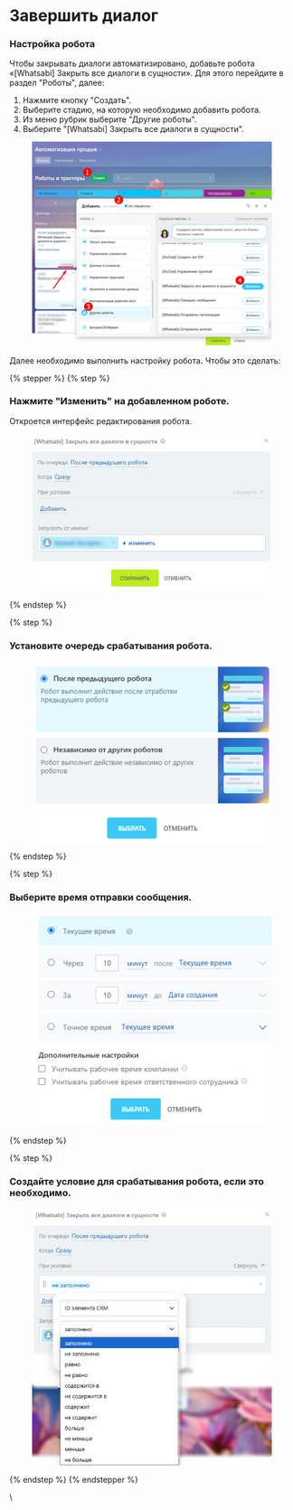 # Завершить диалог

### Настройка робота

Чтобы закрывать диалоги автоматизировано, добавьте робота «\[Whatsabi] Закрыть все диалоги в сущности». Для этого перейдите в раздел "Роботы", далее:

1. Нажмите кнопку "Создать".
2. Выберите стадию, на которую необходимо добавить робота.
3. Из меню рубрик выберите "Другие роботы".
4. Выберите "\[Whatsabi] Закрыть все диалоги в сущности".

<figure><img src="../../.gitbook/assets/Скриншот 03.07.25_01.17.56.png" alt=""><figcaption></figcaption></figure>

Далее необходимо выполнить настройку робот&#x430;**.**  Чтобы это сделать:

{% stepper %}
{% step %}
### Нажмите "Изменить" на добавленном роботе.

Откроется интерфейс редактирования робота.

<figure><img src="../../.gitbook/assets/Скриншот 03.07.25_01.39.39.png" alt=""><figcaption></figcaption></figure>
{% endstep %}

{% step %}
### Установите очередь срабатывания робота.

<figure><img src="../../.gitbook/assets/Скриншот 03.07.25_01.41.19.png" alt=""><figcaption></figcaption></figure>
{% endstep %}

{% step %}
### Выберите время отправки сообщения.

<figure><img src="../../.gitbook/assets/Скриншот 03.07.25_01.42.42.png" alt=""><figcaption></figcaption></figure>
{% endstep %}

{% step %}
### Создайте условие для срабатывания робота, если это необходимо.

<figure><img src="../../.gitbook/assets/Скриншот 03.07.25_01.44.34.png" alt=""><figcaption></figcaption></figure>
{% endstep %}
{% endstepper %}

\
